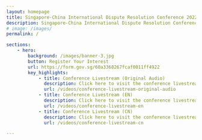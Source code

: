 ```yaml
---
layout: homepage
title: Singapore-China International Dispute Resolution Conference 2022
description: Singapore-China International Dispute Resolution Conference 2022
# image: /images/
permalink: /

sections:
    - hero:
        background: /images/banner-3.jpg
        button: Register Your Interest
        url: https://form.gov.sg/60a3368267fcaf0011ff4922
        key_highlights:
            - title: Conference Livestream (Original Audio)
              description: Click here to visit the conference livestream in Original Audio
              url: /videos/conference-livestream-original-audio
            - title: Conference Livestream (EN)
              description: Click here to visit the conference livestream in English
              url: /videos/conference-livestream-en
            - title: Conference Livestream (CN)
              description: Click here to visit the conference livestream in Chinese
              url: /videos/conference-livestream-cn

---
```


